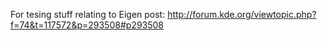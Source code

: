 For tesing stuff relating to Eigen post: http://forum.kde.org/viewtopic.php?f=74&t=117572&p=293508#p293508
